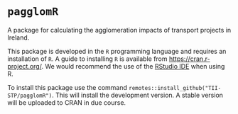 # `pagglomR`

A package for calculating the agglomeration impacts of transport projects in 
Ireland.

This package is developed in the `R` programming language and requires an
installation of `R`. A guide to installing `R` is available from
<https://cran.r-project.org/>. We would recommend the use of the 
[RStudio IDE](https://www.rstudio.com/products/rstudio/download/) when using R.


To install this package use the command 
`remotes::install_github("TII-STP/pagglomR")`. This will install the development
version. A stable version will be uploaded to CRAN in due course.
